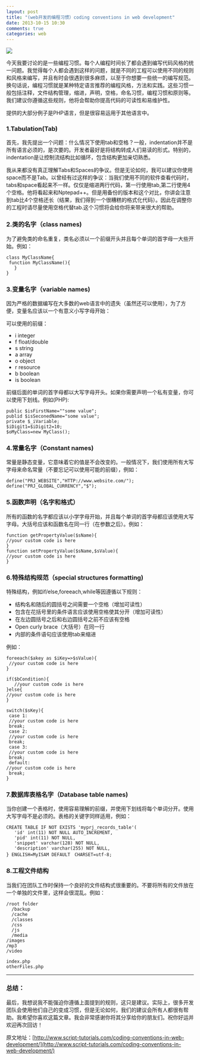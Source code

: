 ```yaml
---
layout: post
title: "(web开发的编程习惯）coding conventions in web development"
date: 2013-10-15 10:30
comments: true
categories: web
---
```

![](http://www.script-tutorials.com/demos/362/thumb.png)

今天我要讨论的是一些编程习惯。每个人编程时间长了都会遇到编写代码风格的统一问题。我觉得每个人都会遇到这样的问题，就是不同的工程可以使用不同的规则和风格来编写，并且有时会很遇到很多麻烦，以至于你想要一些统一的编写规范。换句话说，编程习惯就是某种特定语言推荐的编程风格，方法和实践。这些习惯一般包括注释，文件结构管理，缩进，声明，空格，命名习惯，编程习惯和原则等。我们建议你遵循这些规则，他将会帮助你提高代码的可读性和易维护性。
<!--more-->
提供的大部分例子是PHP语言，但是很容易运用于其他语言中。

### 1.Tabulation(Tab) ###

首先，我先提出一个问题：什么情况下使用tab和空格？一般，indentation并不是所有语言必须的，是次要的。开发者最好是将结构转成人们易读的形式。特别的，indentation是让控制流结构比如循环，包含结构更加亲切熟悉。

我从来都没有真正理解Tabs和Spaces的争议。但是无论如何，我可以建议你使用space而不是Tab。以曾经有过这样的争议：当我们使用不同的软件查看代码时，tabs和space看起来不一样。仅仅是缩进两行代码，第一行使用tab,第二行使用4个空格。他将看起来和Nptepad++。但是用备份的版本和这个对比，你讲会注意到tab比4个空格还长（结果，我们得到一个很糟糕的格式化代码）。因此在调整你的工程时请尽量使用空格代替tab.这个习惯将会给你将来带来很大的帮助。

### 2.类的名字（class names) ###

为了避免类的命名重复，类名必须以一个前缀开头并且每个单词的首字母一大些开始。例如：
    
    class MyClassName{
     function MyClassName(){
       }
    }

### 3.变量名字（variable names) ###

因为严格的数据编写在大多数的web语言中的遗失（虽然还可以使用），为了方便，变量名应该以一个有意义小写字母开始：

可以使用的前缀：

- i integer
- f float/double
- s string
- a array
- o object
- r resource
- b boolean
- is boolean

前缀后面的单词的首字母都以大写字母开头。如果你需要声明一个私有变量，你可以使用下划线。例如(PHP):

    public $isFirstName=""some value";
    publid $isSeconedName="some value";
    private $_iVariable;
    $iDigit1=$iDigit2=10;
    $oMyClass=new MyClass();

### 4.常量名字（Constant names) ###

常量是静态变量，它意味着它的值是不会改变的。一般情况下，我们使用所有大写字母来命名常量（不要忘记可以使用可能的前缀），例如：

    define("PRJ_WEBSITE","HTTP://www.website.com/");
    define("PRJ_GLOBAL_CURRENCY","$");

### 5.函数声明（名字和格式） ###

所有的函数的名字都应该以小学字母开始，并且每个单词的首字母都应该使用大写字母。大括号应该和函数名在同一行（在参数之后）。例如：

    function getPropertyValue($sName){
    //your custom code is here
    }
    function setPropertyValue($sName,$sValue){
    //your custom code is here
    }

### 6.特殊结构规范（special structures formatting) ###

特殊结构，例如if/else,foreeach,while等因遵循以下规则：

- 结构名和随后的圆括号之间需要一个空格（增加可读性）
- 包含在花括号里的条件语言应该使用空格使其分开（增加可读性）
- 在左边圆括号之后和右边圆括号之前不应该有空格
- Open curly brace（大括号）在同一行
- 内部的条件语句应该使用tab来缩进

例如：

    foreeach($akey as $iKey=>$sValue){
     //your custom code is here
    }
    
    if($bCondition){
       //your custom code is here
    }else{
    //your custom code is here
    }
    
    switch($sKey){
     case 1:
     //your custom code is here
     break;
     case 2:
     //your custom code is here
     break;
     case 3:
     //your custom code is here
     break;
     default:
    //your custom code is here
     break;
    }

### 7.数据库表格名字（Database table names) ###

当你创建一个表格时，使用容易理解的前缀，并使用下划线将每个单词分开。使用大写字母不是必须的。表格的关键字同样适用，例如：

    CREATE TABLE IF NOT EXISTS 'myprj_records_table'(
       'id' int(11) NOT NULL AUTO_INCREMENT,
       'pid' int(11) NOT NULL,
       'snippet' varchar(128) NOT NULL,
       'description' varchar(255) NOT NULL,
    } ENGLISH=MyISAM DEFAULT　CHARSET=utf-8;

### 8.工程文件结构 ###

当我们在团队工作时保持一个良好的文件结构式很重要的。不要将所有的文件放在一个单独的文件里，这样会很混乱。例如：

    /root folder
      /backup
      /cache
      /classes
      /css
      /js
      /media
    /images
    /mp3
    /video
    
    index.php
    otherFiles.php

---

### 总结： ###

最后，我想说我不能强迫你遵循上面提到的规则，这只是建议。实际上，很多开发团队会使用他们自己的变成习惯，但是无论如何，我们的建议会所有人都很有帮助。我希望你喜欢这篇文章。我会非常感谢你将其分享给你的朋友们。祝你好运并欢迎再次回访！    

原文地址：[http://www.script-tutorials.com/coding-conventions-in-web-development/](http://www.script-tutorials.com/coding-conventions-in-web-development/)